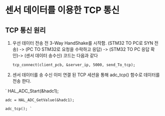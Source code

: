 # 센서 데이터를 이용한 TCP 통신

## TCP 통신 원리
1. 우선 데이터 전송 전 3-Way HandShake를 시작함.
(STM32 TO PC로 SYN 전송) -> (PC TO STM32로 요청을 수락하고 응답) -> (STM32 TO PC 응답 확인)-> (센서 데이터 송수신) 코드는 다음과 같다

   `tcp_connect(client_pcb, &server_ip, 5000, send_To_tcp);`
   
3. 센서 데이터를 송 수신
이미 연결 된 TCP 세션을 통해 adc_tcp() 함수로 데이터를 전송 한다.

 ` HAL_ADC_Start(&hadc1);
 
    adc = HAL_ADC_GetValue(&hadc1);
    
    adc_tcp(); `

